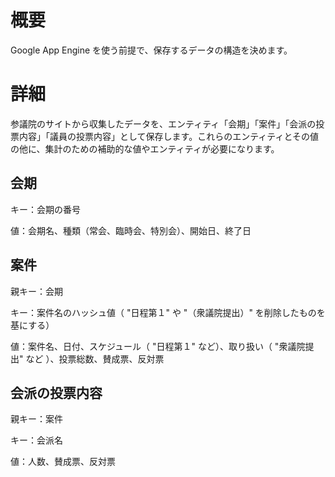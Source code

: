 # 概要 #

Google App Engine を使う前提で、保存するデータの構造を決めます。

# 詳細 #

参議院のサイトから収集したデータを、エンティティ「会期」「案件」「会派の投票内容」「議員の投票内容」として保存します。これらのエンティティとその値の他に、集計のための補助的な値やエンティティが必要になります。

## 会期 ##

キー：会期の番号

値：会期名、種類（常会、臨時会、特別会）、開始日、終了日

## 案件 ##

親キー：会期

キー：案件名のハッシュ値（ "日程第１" や "（衆議院提出）" を削除したものを基にする）

値：案件名、日付、スケジュール（ "日程第１" など）、取り扱い（ "衆議院提出" など ）、投票総数、賛成票、反対票

## 会派の投票内容 ##

親キー：案件

キー：会派名

値：人数、賛成票、反対票